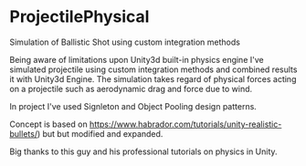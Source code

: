 # ProjectilePhysical
 
 Simulation of Ballistic Shot using custom integration methods

 Being aware of limitations upon Unity3d built-in physics engine I've simulated projectile using custom integration methods and combined results it with Unity3d    Engine. The simulation takes regard of physical forces acting on a projectile such as aerodynamic drag and force due to wind.

 In project I've used Signleton and Object Pooling design patterns.

 Concept is based on https://www.habrador.com/tutorials/unity-realistic-bullets/) but but modified and expanded.
 
 Big thanks to this guy and his professional tutorials on physics in Unity.
